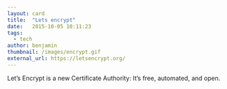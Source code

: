 ```yaml
---
layout: card
title:  "Lets encrypt"
date:   2015-10-05 10:11:23
tags:
  - tech
author: benjamin
thumbnail: /images/encrypt.gif
external_url: https://letsencrypt.org/
---
```


Let’s Encrypt is a new Certificate Authority:
It’s free, automated, and open.
